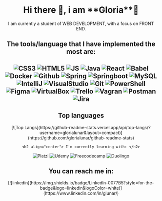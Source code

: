 <body align="center">
  <h1> Hi there 👋, i am **Gloria**🚀 </h1>

  <p>I am currently a student of WEB DEVELOPMENT, with a focus on FRONT END.</p>



  <h2 align="center"> The tools/language that I have implemented the most are: <h2>

![CSS3](https://img.shields.io/badge/CSS3-1572B6?style=for-the-badge&logo=css3&logoColor=white) 
![HTML5](https://img.shields.io/badge/HTML5-E34F26?style=for-the-badge&logo=html5&logoColor=white) ![JS](https://img.shields.io/badge/JavaScript-323330?style=for-the-badge&logo=javascript&logoColor=F7DF1E) ![Java](https://img.shields.io/badge/Java-ED8B00?style=for-the-badge&logo=java&logoColor=white)
![React](https://img.shields.io/badge/React-20232A?style=for-the-badge&logo=react&logoColor=61DAFB) ![Babel](https://img.shields.io/badge/Babel-F9DC3E?style=for-the-badge&logo=babel&logoColor=white) ![Docker](https://img.shields.io/badge/Docker-2CA5E0?style=for-the-badge&logo=docker&logoColor=white) ![Github](https://img.shields.io/badge/GitHub%20Pages-222222?style=for-the-badge&logo=GitHub%20Pages&logoColor=white) ![Spring](https://img.shields.io/badge/Spring-6DB33F?style=for-the-badge&logo=spring&logoColor=white) ![Springboot](https://img.shields.io/badge/Spring_Boot-F2F4F9?style=for-the-badge&logo=spring-boot)
![MySQL](https://img.shields.io/badge/MySQL-005C84?style=for-the-badge&logo=mysql&logoColor=white)
![IntelliJ](https://img.shields.io/badge/IntelliJ_IDEA-000000.svg?style=for-the-badge&logo=intellij-idea&logoColor=white) ![VisualStudio](https://img.shields.io/badge/VSCode-0078D4?style=for-the-badge&logo=visual%20studio%20code&logoColor=white)
![Git](https://img.shields.io/badge/GIT-E44C30?style=for-the-badge&logo=git&logoColor=white) ![PowerShell](https://img.shields.io/badge/powershell-5391FE?style=for-the-badge&logo=powershell&logoColor=white) ![Figma](https://img.shields.io/badge/Figma-F24E1E?style=for-the-badge&logo=figma&logoColor=white) ![VirtualBox](https://img.shields.io/badge/VirtualBox-21416b?style=for-the-badge&logo=VirtualBox&logoColor=white) ![Trello](https://img.shields.io/badge/Trello-0052CC?style=for-the-badge&logo=trello&logoColor=white) ![Vagran](https://img.shields.io/badge/Vagrant-1868F2?style=for-the-badge&logo=Vagrant&logoColor=white) ![Postman](https://img.shields.io/badge/Postman-FF6C37?style=for-the-badge&logo=Postman&logoColor=white) ![Jira](https://img.shields.io/badge/Jira-0052CC?style=for-the-badge&logo=Jira&logoColor=white)



   <h2 align="center"> Top languages </h2>
[![Top Langs](https://github-readme-stats.vercel.app/api/top-langs/?username=glorialunar&layout=compact)](https://github.com/glorialunar/github-readme-stats)



    <h2 align="center"> I'm currently learning with: </h2>
![Platzi](https://img.shields.io/badge/Platzi-98CA3F?style=for-the-badge&logo=platzi&logoColor=white) ![Udemy](https://img.shields.io/badge/Udemy-EC5252?style=for-the-badge&logo=Udemy&logoColor=white) ![Freecodecamp](https://img.shields.io/badge/freecodecamp-27273D?style=for-the-badge&logo=freecodecamp&logoColor=white) ![Duolingo](https://img.shields.io/badge/Duolingo-58CC02?style=for-the-badge&logo=Duolingo&logoColor=white)



  <h2 align="center">  You can reach me in: </h2>
[![linkedin](https://img.shields.io/badge/LinkedIn-0077B5?style=for-the-badge&logo=linkedin&logoColor=white)](https://www.linkedin.com/in/glunar/)
  
  </body>
